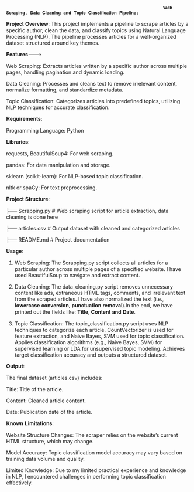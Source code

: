                                                                 𝐖𝐞𝐛 𝐒𝐜𝐫𝐚𝐩𝐢𝐧𝐠, 𝐃𝐚𝐭𝐚 𝐂𝐥𝐞𝐚𝐧𝐢𝐧𝐠 𝐚𝐧𝐝 𝐓𝐨𝐩𝐢𝐜 𝐂𝐥𝐚𝐬𝐬𝐢𝐟𝐢𝐜𝐚𝐭𝐢𝐨𝐧 𝐏𝐢𝐩𝐞𝐥𝐢𝐧𝐞:

𝐏𝐫𝐨𝐣𝐞𝐜𝐭 𝐎𝐯𝐞𝐫𝐯𝐢𝐞𝐰:
This project implements a pipeline to scrape articles by a specific author, clean the data, and classify topics using Natural Language Processing (NLP). The pipeline processes articles for a well-organized dataset structured around key themes.

𝐅𝐞𝐚𝐭𝐮𝐫𝐞𝐬--->

Web Scraping: Extracts articles written by a specific author across multiple pages, handling pagination and dynamic loading.

Data Cleaning: Processes and cleans text to remove irrelevant content, normalize formatting, and standardize metadata.

Topic Classification: Categorizes articles into predefined topics, utilizing NLP techniques for accurate classification.


𝐑𝐞𝐪𝐮𝐢𝐫𝐞𝐦𝐞𝐧𝐭𝐬:

Programming Language: Python 


𝐋𝐢𝐛𝐫𝐚𝐫𝐢𝐞𝐬:

requests, BeautifulSoup4: For web scraping.

pandas: For data manipulation and storage.

sklearn (scikit-learn): For NLP-based topic classification.

nltk or spaCy: For text preprocessing.


𝐏𝐫𝐨𝐣𝐞𝐜𝐭 𝐒𝐭𝐫𝐮𝐜𝐭𝐮𝐫𝐞:


├── Scrapping.py           # Web scraping script for article extraction, data cleaning is done here


├── articles.csv         # Output dataset with cleaned and categorized articles


├── README.md            # Project documentation


𝐔𝐬𝐚𝐠𝐞:

1. Web Scraping:
The Scrapping.py script collects all articles for a particular author across multiple pages of a specified website. I have used BeautifulSoup to navigate and extract content.


2. Data Cleaning:
The data_cleaning.py script removes unnecessary content like ads, extraneous HTML tags, comments, and irrelevant text from the scraped articles. I have also normalized the text (i.e., 𝐥𝐨𝐰𝐞𝐫𝐜𝐚𝐬𝐞 𝐜𝐨𝐧𝐯𝐞𝐫𝐬𝐢𝐨𝐧, 𝐩𝐮𝐧𝐜𝐭𝐮𝐚𝐭𝐢𝐨𝐧 𝐫𝐞𝐦𝐨𝐯𝐚𝐥).In the end, we have printed out the fields like: 𝐓𝐢𝐭𝐥𝐞, 𝐂𝐨𝐧𝐭𝐞𝐧𝐭 𝐚𝐧𝐝 𝐃𝐚𝐭𝐞.

3. Topic Classification:
The topic_classification.py script uses NLP techniques to categorize each article. CountVectorizer is used for feature extraction, and Naive Bayes, SVM used for topic classification. Applies classification algorithms (e.g., Naive Bayes, SVM) for supervised learning or LDA for unsupervised topic modeling. Achieves target classification accuracy and outputs a structured dataset.


𝐎𝐮𝐭𝐩𝐮𝐭:

The final dataset (articles.csv) includes:

Title: Title of the article.

Content: Cleaned article content.

Date: Publication date of the article.


𝐊𝐧𝐨𝐰𝐧 𝐋𝐢𝐦𝐢𝐭𝐚𝐭𝐢𝐨𝐧𝐬:

Website Structure Changes: The scraper relies on the website’s current HTML structure, which may change.

Model Accuracy: Topic classification model accuracy may vary based on training data volume and quality.

Limited Knowledge: Due to my limited practical experience and knowledge in NLP, I encountered challenges in performing topic classification effectively.
